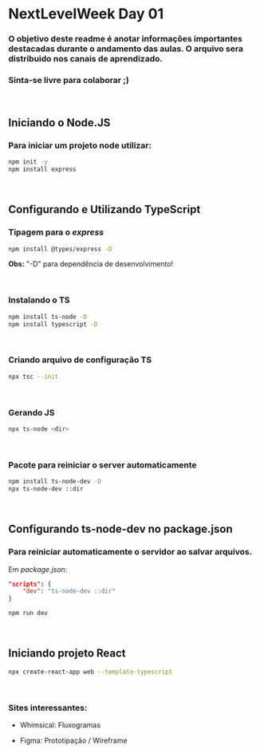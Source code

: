 # NextLevelWeek Day 01
### O objetivo deste readme é anotar informações importantes destacadas durante o andamento das aulas. O arquivo sera distribuido nos canais de aprendizado.

### Sinta-se livre para colaborar ;)
<br/>

## Iniciando o **Node.JS**
### Para iniciar um projeto node utilizar:
```bash
npm init -y
npm install express
```
<br/>

## Configurando e Utilizando **TypeScript**
### Tipagem para o *express*
```bash
npm install @types/express -D
```

**Obs:** "-D" para dependência de desenvolvimento! 

<br/>

### Instalando o TS
```bash
npm install ts-node -D
npm install typescript -D
```

<br/>

### Criando arquivo de configuração TS
```bash
npx tsc --init
```
<br/>

### Gerando JS
```bash
npx ts-node <dir>
```
<br/>

### Pacote para reiniciar o server automaticamente
```bash
npm install ts-node-dev -D
npx ts-node-dev ::dir
```
<br/>

## Configurando **ts-node-dev** no package.json
### Para reiniciar automaticamente o servidor ao salvar arquivos. 
Em *package.json*:
```json
"scripts": {
    "dev": "ts-node-dev ::dir"
}
```
```bash
npm run dev
```

<br/>

## Iniciando projeto React
```bash
npx create-react-app web --template-typescript
```

<br/>

### Sites interessantes:
- Whimsical: Fluxogramas

- Figma: Prototipação / Wireframe

